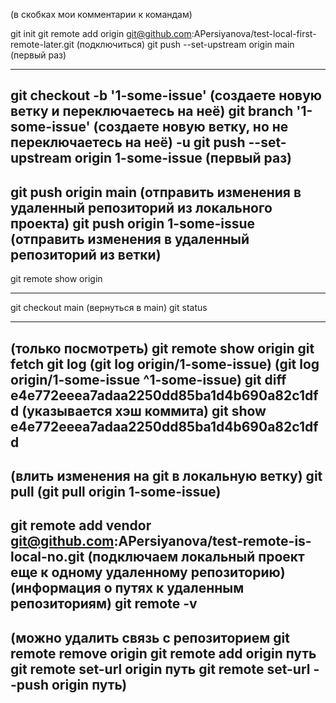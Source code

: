 (в скобках мои комментарии к командам)

git init
git remote add origin git@github.com:APersiyanova/test-local-first-remote-later.git (подключиться)
git push --set-upstream origin main (первый раз)

----
git checkout -b '1-some-issue' (создаете новую ветку и переключаетесь на неё)
git branch '1-some-issue' (создаете новую ветку, но не переключаетесь на неё)
         -u
git push --set-upstream origin 1-some-issue (первый раз)
----
git push origin main (отправить изменения в удаленный репозиторий из локального проекта)
git push origin 1-some-issue (отправить изменения в удаленный репозиторий из ветки)
----
git remote show origin

---- 
git checkout main (вернуться в main)
git status

----
(только посмотреть)
git remote show origin
git fetch
git log (git log origin/1-some-issue) (git log origin/1-some-issue ^1-some-issue)
git diff e4e772eeea7adaa2250dd85ba1d4b690a82c1dfd (указывается хэш коммита)
git show e4e772eeea7adaa2250dd85ba1d4b690a82c1dfd
----
(влить изменения на git в локальную ветку)
git pull (git pull origin 1-some-issue)
----
git remote add vendor git@github.com:APersiyanova/test-remote-is-local-no.git (подключаем локальный проект еще к одному удаленному репозиторию)
(информация о путях к удаленным репозиториям)
git remote -v
---- 
(можно удалить связь с репозиторием
git remote remove origin
git remote add origin путь
git remote set-url origin путь
git remote set-url --push origin путь)
----
